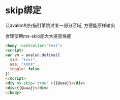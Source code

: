 # skip绑定

让avalon的扫描引擎跳过某一部分区域, 方便能原样输出

合理使用ms-skip能大大提高性能

```html
<body :controller="test">
<script>
var vm = avalon.define({
  $id: "test",
  aaa: "XXXX"
  toggle: false
})
</script>
<div ms-skip='true' >{{@aaa}}</div>
<div>{{@aaa}}</div>
</body>
```

